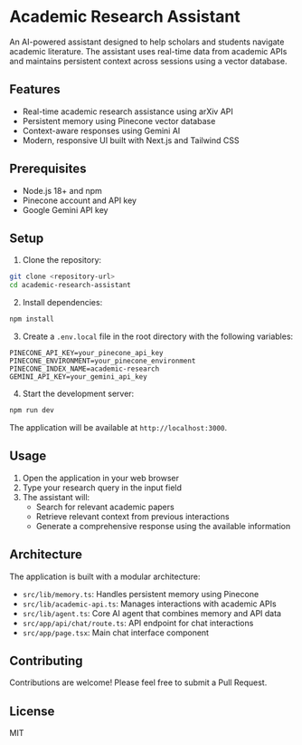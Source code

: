 # Academic Research Assistant

An AI-powered assistant designed to help scholars and students navigate academic literature. The assistant uses real-time data from academic APIs and maintains persistent context across sessions using a vector database.

## Features

- Real-time academic research assistance using arXiv API
- Persistent memory using Pinecone vector database
- Context-aware responses using Gemini AI
- Modern, responsive UI built with Next.js and Tailwind CSS

## Prerequisites

- Node.js 18+ and npm
- Pinecone account and API key
- Google Gemini API key

## Setup

1. Clone the repository:
```bash
git clone <repository-url>
cd academic-research-assistant
```

2. Install dependencies:
```bash
npm install
```

3. Create a `.env.local` file in the root directory with the following variables:
```
PINECONE_API_KEY=your_pinecone_api_key
PINECONE_ENVIRONMENT=your_pinecone_environment
PINECONE_INDEX_NAME=academic-research
GEMINI_API_KEY=your_gemini_api_key
```

4. Start the development server:
```bash
npm run dev
```

The application will be available at `http://localhost:3000`.

## Usage

1. Open the application in your web browser
2. Type your research query in the input field
3. The assistant will:
   - Search for relevant academic papers
   - Retrieve relevant context from previous interactions
   - Generate a comprehensive response using the available information

## Architecture

The application is built with a modular architecture:

- `src/lib/memory.ts`: Handles persistent memory using Pinecone
- `src/lib/academic-api.ts`: Manages interactions with academic APIs
- `src/lib/agent.ts`: Core AI agent that combines memory and API data
- `src/app/api/chat/route.ts`: API endpoint for chat interactions
- `src/app/page.tsx`: Main chat interface component

## Contributing

Contributions are welcome! Please feel free to submit a Pull Request.

## License

MIT 